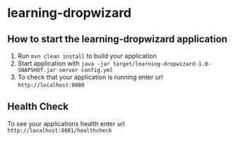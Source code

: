 # learning-dropwizard

How to start the learning-dropwizard application
---

1. Run `mvn clean install` to build your application
1. Start application with `java -jar target/learning-dropwizard-1.0-SNAPSHOT.jar server config.yml`
1. To check that your application is running enter url `http://localhost:8080`

Health Check
---

To see your applications health enter url `http://localhost:8081/healthcheck`
